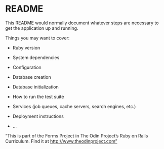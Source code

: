 # README

This README would normally document whatever steps are necessary to get the
application up and running.

Things you may want to cover:

* Ruby version

* System dependencies

* Configuration

* Database creation

* Database initialization

* How to run the test suite

* Services (job queues, cache servers, search engines, etc.)

* Deployment instructions

* ...

“This is part of the Forms Project in The Odin Project’s Ruby on Rails Curriculum. Find it at http://www.theodinproject.com”

